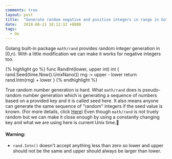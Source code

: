 ```yaml
---
comments: true
layout: post
title:  "Generate random negative and positive integers in range in Go"
date:   2018-06-21 18:12:32 +0800
tags:
  - Go
---
```


Golang built-in package `math/rand` provides random integer generation in  [0,n). With a little modification we can make it works for negative integers too.

{% highlight go %}
func RandInt(lower, upper int) int {
	rand.Seed(time.Now().UnixNano())
	rng := upper - lower
	return rand.Intn(rng) + lower
}
{% endhighlight %}

True random number generation is hard. What `math/rand` does is pseudo-random number generation which is generating a sequence of numbers based on a provided key and it is called seed here. It also means anyone can generate the same sequence of "random" integers if the seed value is known. (For more details, click [Here][wiki-true-vs-pseudo]) Even though `math/rand` is not truely random but we can make it close enough by using a constantly changing key and what we are using here is current Unix time.

#### Warning:
* `rand.Intn()` doesn't accept anything less than zero so lower and upper should not be the same and upper should always be larger than lower.

[wiki-true-vs-pseudo]: https://en.wikipedia.org/wiki/Random_number_generation#%22True%22_vs._pseudo-random_numbers